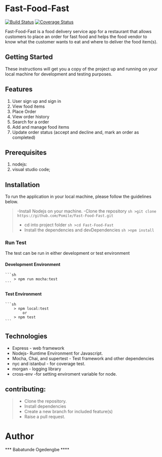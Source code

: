 # Fast-Food-Fast
[![Build Status](https://travis-ci.org/Pomile/Fast-Food-Fast.svg?branch=develop)](https://travis-ci.org/Pomile/Fast-Food-Fast) [![Coverage Status](https://coveralls.io/repos/github/Pomile/Fast-Food-Fast/badge.svg?branch=chore%2F%23160337512%2FtravisCI-and-coveralls)](https://coveralls.io/github/Pomile/Fast-Food-Fast?branch=chore%2F%23160337512%2FtravisCI-and-coveralls)

Fast-Food-Fast is a food delivery service app for a restaurant that allows customers to place an order for fast food and helps the food vendor to know what the customer wants to eat and where to deliver the food item(s).

## Getting Started
These instructions will get you a copy of the project up and running on your local machine for development and testing purposes.

## Features
1. User sign up and sign in
2. View food items
3. Place Order
4. View order history
5. Search for a order
5. Add and manage food items
6. Update order status (accept and decline and, mark an order as completed)


## Prerequisites
1. nodejs:  
3. visual studio code;

## Installation
To run the application in your local machine, please follow the guidelines below.
>-Install Nodejs on your machine.
>-Clone the repository
    ```sh
        >git clone https://github.com/Pomile/Fast-Food-Fast.git
    ```
>- cd into project folder
    ```sh
        >cd Fast-Food-Fast
    ```
>- Install the dependencies and devDependencies
    ```sh
        >npm install
    ```
### Run Test

The test can be run in either development or test environment

#### Development Environment

    ```sh
        > npm run mocha:test
    ```
#### Test Environment

    ```sh
        > npm local:test 
            or 
        > npm test 
    ```

## Technologies
* Express - web framework
* Nodejs- Runtime Environment for Javascript.
* Mocha, Chai, and supertest - Test framework and other dependencies
* nyc and istanbul - for coverage test.
* morgan - logging library
* cross-env -for setting enviroment variable for node.

## contributing:

>- Clone the repository.
>- Install dependencies
>- Create a new branch for included feature(s)
>- Raise a pull request.

# Author
*** Babatunde Ogedengbe ****
